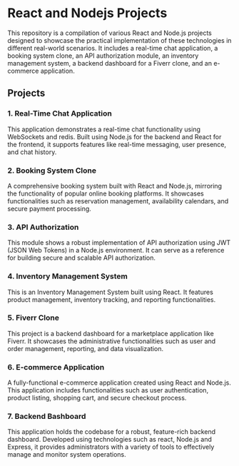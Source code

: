 # React and Nodejs Projects

This repository is a compilation of various React and Node.js projects designed to showcase the practical implementation of these technologies in different real-world scenarios. It includes a real-time chat application, a booking system clone, an API authorization module, an inventory management system, a backend dashboard for a Fiverr clone, and an e-commerce application.

## Projects

### 1. Real-Time Chat Application
This application demonstrates a real-time chat functionality using WebSockets and redis. Built using Node.js for the backend and React for the frontend, it supports features like real-time messaging, user presence, and chat history.

### 2. Booking System Clone
A comprehensive booking system built with React and Node.js, mirroring the functionality of popular online booking platforms. It showcases functionalities such as reservation management, availability calendars, and secure payment processing.

### 3. API Authorization
This module shows a robust implementation of API authorization using JWT (JSON Web Tokens) in a Node.js environment. It can serve as a reference for building secure and scalable API authorization.

### 4. Inventory Management System
This is an Inventory Management System built using React. It features product management, inventory tracking, and reporting functionalities. 

### 5. Fiverr Clone
This project is a backend dashboard for a marketplace application like Fiverr. It showcases the administrative functionalities such as user and order management, reporting, and data visualization.

### 6. E-commerce Application
A fully-functional e-commerce application created using React and Node.js. This application includes functionalities such as user authentication, product listing, shopping cart, and secure checkout process.

### 7. Backend Bashboard
This application holds the codebase for a robust, feature-rich backend dashboard. Developed using technologies such as react, Node.js and Express, it provides administrators with a variety of tools to effectively manage and monitor system operations.
